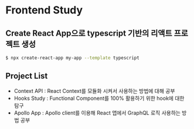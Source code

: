 # Frontend Study


## Create React App으로 typescript 기반의 리액트 프로젝트 생성
```bash
$ npx create-react-app my-app --template typescript
```

## Project List
* Context API : React Context를 모듈화 시켜서 사용하는 방법에 대해 공부
* Hooks Study : Functional Component를 100% 활용하기 위한 hook에 대한 탐구
* Apollo App  : Apollo client를 이용해 React 앱에서 GraphQL 로직 사용하는 방법 공부

